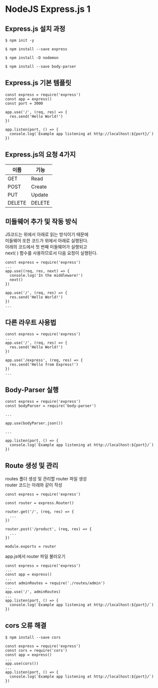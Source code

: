 # NodeJS Express.js 1

## Express.js 설치 과정

```
$ npm init -y
```

```
$ npm install --save express
```

```
$ npm install -D nodemon
```

```
$ npm install --save body-parser
```

## Express.js 기본 템플릿

```
const express = require('express')
const app = express()
const port = 3000

app.use('/', (req, res) => {
  res.send('Hello World!')
})

app.listen(port, () => {
  console.log(`Example app listening at http://localhost:${port}/`)
})
```

## Express.js의 요청 4가지

| 이름   | 기능   |
| ------ | ------ |
| GET    | Read   |
| POST   | Create |
| PUT    | Update |
| DELETE | DELETE |

## 미들웨어 추가 및 작동 방식

JS코드는 위에서 아래로 읽는 방식이기 때문에<br/>
미들웨어 또한 코드가 위에서 아래로 실행된다.<br/>
아래의 코드에서 첫 번째 미들웨어가 실행되고<br/>
next( ) 함수를 사용하므로서 다음 요청이 실행된다.<br/>

```
const express = require('express')
...
app.use((req, res, next) => {
  console.log('In the middleware!')
  next()
})

app.use('/', (req, res) => {
  res.send('Hello World!')
})
...
```

## 다른 라우트 사용법

```
const express = require('express')
...
app.use('/', (req, res) => {
  res.send('Hello World!')
})

app.use('/express', (req, res) => {
  res.send('Hello from Express!')
})
...
```

## Body-Parser 실행

```
const express = require('express')
const bodyParser = require('body-parser')

...

app.use(bodyParser.json())

...

app.listen(port, () => {
  console.log(`Example app listening at http://localhost:${port}/`)
})
```

## Route 생성 및 관리

routes 폴더 생성 및 관리할 router 파일 생성<br/>
router 코드는 아래와 같이 작성<br/>

```
const express = require('express')

const router = express.Router()

router.get('/', (req, res) => {
  ...
})

router.post('/product', (req, res) => {
  ...
})

module.exports = router
```

app.js에서 router 파일 불러오기<br/>

```
const express = require('express')
...
const app = express()
...
const adminRoutes = require('./routes/admin')
...
app.use('/', adminRoutes)
...
app.listen(port, () => {
  console.log(`Example app listening at http://localhost:${port}/`)
})
```

## cors 오류 해결

```
$ npm install --save cors
```

```
const express = require('express')
const cors = require('cors')
const app = express()
...
app.use(cors())
...
app.listen(port, () => {
  console.log(`Example app listening at http://localhost:${port}/`)
})
```
